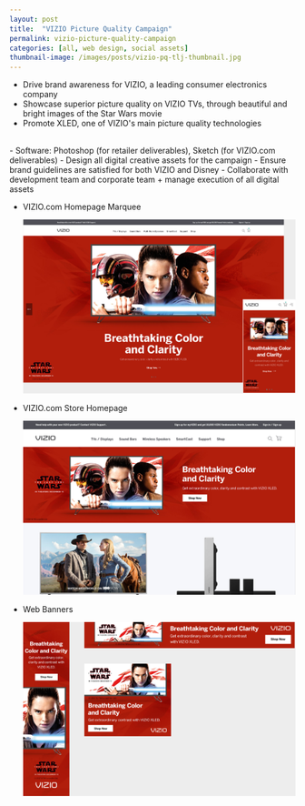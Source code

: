 ```yaml
---
layout: post
title:  "VIZIO Picture Quality Campaign"
permalink: vizio-picture-quality-campaign
categories: [all, web design, social assets]
thumbnail-image: /images/posts/vizio-pq-tlj-thumbnail.jpg
---
```



- Drive brand awareness for VIZIO, a leading consumer electronics company
- Showcase superior picture quality on VIZIO TVs, through beautiful and bright images of the Star Wars movie
- Promote XLED, one of VIZIO's main picture quality technologies

<br>
- Software: Photoshop (for retailer deliverables), Sketch (for VIZIO.com deliverables)
- Design all digital creative assets for the campaign
- Ensure brand guidelines are satisfied for both VIZIO and Disney
- Collaborate with development team and corporate team + manage execution of all digital assets 

<div class="clear-float"></div>

<ul class="post-images">
	<li>
		<p>VIZIO.com Homepage Marquee</p>
		<img src="/images/posts/vizio-pq-tlj-1.jpg" alt="VIZIO.com Homepage Marquee">
	</li>
	<li>
		<p>VIZIO.com Store Homepage</p>
		<img src="/images/posts/vizio-pq-tlj-2.jpg" alt="VIZIO.com Store Homepage">
	</li>
	<li>
		<p>Web Banners</p>
		<img src="/images/posts/vizio-pq-tlj-3.jpg" alt="VIZIO.com Web Banners">
	</li>

</ul>



